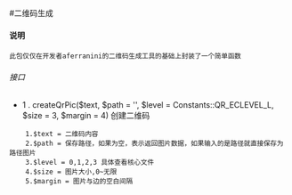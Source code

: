 #二维码生成

#### 说明
    此包仅仅在开发者aferranini的二维码生成工具的基础上封装了一个简单函数
###### 接口
* 1 . createQrPic($text, $path = '', $level = Constants::QR_ECLEVEL_L, $size = 3, $margin = 4) 创建二维码
```
    1.$text = 二维码内容
    2.$path = 保存路径，如果为空，表示返回图片数据，如果输入的是路径就直接保存为路径图片
    3.$level = 0,1,2,3 具体查看核心文件
    4.$size = 图片大小,0~无限
    5.$margin = 图片与边的空白间隔
```
 